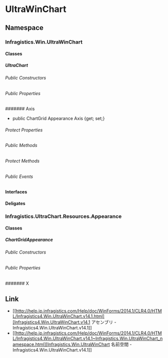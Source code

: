 # UltraWinChart
## Namespace
### Infragistics.Win.UltraWinChart
#### Classes
##### UltraChart
###### Public Constructors
###### Public Properties
####### Axis
- public ChartGrid Appearance Axis {get; set;}
###### Protect Properties
###### Public Methods
###### Protect Methods
###### Public Events
#### Interfaces
#### Deligates
### Infragistics.UltraChart.Resources.Appearance
#### Classes
##### ChartGridAppearance
###### Public Constructors
###### Public Properties
####### X
## Link
- [[http://help.jp.infragistics.com/Help/doc/WinForms/2014.1/CLR4.0/HTML/Infragistics4.Win.UltraWinChart.v14.1.html][Infragistics4.Win.UltraWinChart.v14.1 アセンブリ - Infragistics4.Win.UltraWinChart.v14.1]]
- [[http://help.jp.infragistics.com/Help/doc/WinForms/2014.1/CLR4.0/HTML/Infragistics4.Win.UltraWinChart.v14.1~Infragistics.Win.UltraWinChart_namespace.html][Infragistics.Win.UltraWinChart 名前空間 - Infragistics4.Win.UltraWinChart.v14.1]]
